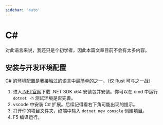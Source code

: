 ```yaml
---
sidebar: 'auto'
---
```

# C#
对此语言来说，我还只是个初学者，因此本篇文章目前不会有太多内容。
## 安装与开发环境配置
C# 的环境配置是我接触过的语言中最简单的之一。（仅 Rust 可与之一战）
1. 进入[.NET官网](https://dotnet.microsoft.com/en-us/download)下载 .NET SDK x64 安装包并安装。你可以在 cmd 中运行 `dotnet -h` 测试环境是否完善。
2. vscode 中安装 C# 扩展。后续记得看右下角可能出现的提示。
3. 打开你的项目文件夹，终端中输入 `dotnet new console` 创建项目。
4. F5 编译运行。
